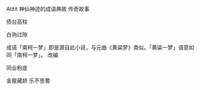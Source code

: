 Atitit 神仙神迹的成语典故 传奇故事

债台高柱

白驹过隙

成语「南柯一梦」即是源自此小说，与元曲《黄粱梦》类似。「黄粱一梦」语意如同「南柯一梦」。
改编

同业粉底

金屋藏娇
乐不思蜀
